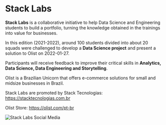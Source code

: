 # **Stack Labs**

**Stack Labs** is a collaborative initiative to help Data Science and Engineering students to build a portfolio, turning the knowledge obtained in the trainings into value for businesses.

In this edition (2021-2022), around 100 students divided into about 20 squads were challenged to develop a **Data Science project** and present a solution to Olist on 2022-01-27.

Participants will receive feedback to improve their critical skills in **Analytics, Data Science, Data Engineering and Storytelling**.

Olist is a Brazilian Unicorn that offers e-commerce solutions for small and midsize businesses in Brazil.

Stack Labs are promoted by Stack Tecnologias: https://stacktecnologias.com.br

Olist Store: https://olist.com/pt-br

![Stack Labs Social Media](https://user-images.githubusercontent.com/97000980/147891112-9377c04a-9f3d-4614-b9a1-b9d11df52c83.jpg)
